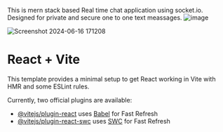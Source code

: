 This is mern stack based Real time chat application using socket.io. 
Designed for private and secure one to one text meassages.
![image](https://github.com/Krishnadeol/chatmefrontend/assets/114430936/9b795d7f-56d4-4e12-aef2-50441ccd8804)

![Screenshot 2024-06-16 171208](https://github.com/Krishnadeol/chatmefrontend/assets/114430936/43174ea2-aebf-4373-8135-440ff7fa5831)


















# React + Vite

This template provides a minimal setup to get React working in Vite with HMR and some ESLint rules.

Currently, two official plugins are available:

- [@vitejs/plugin-react](https://github.com/vitejs/vite-plugin-react/blob/main/packages/plugin-react/README.md) uses [Babel](https://babeljs.io/) for Fast Refresh
- [@vitejs/plugin-react-swc](https://github.com/vitejs/vite-plugin-react-swc) uses [SWC](https://swc.rs/) for Fast Refresh
